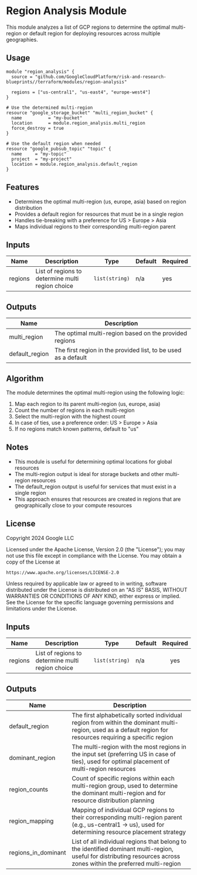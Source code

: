 # Region Analysis Module

This module analyzes a list of GCP regions to determine the optimal multi-region or default region for deploying resources across multiple geographies.

## Usage

```hcl
module "region_analysis" {
  source = "github.com/GoogleCloudPlatform/risk-and-research-blueprints//terraform/modules/region-analysis"

  regions = ["us-central1", "us-east4", "europe-west4"]
}

# Use the determined multi-region
resource "google_storage_bucket" "multi_region_bucket" {
  name          = "my-bucket"
  location      = module.region_analysis.multi_region
  force_destroy = true
}

# Use the default region when needed
resource "google_pubsub_topic" "topic" {
  name     = "my-topic"
  project  = "my-project"
  location = module.region_analysis.default_region
}
```

## Features

- Determines the optimal multi-region (us, europe, asia) based on region distribution
- Provides a default region for resources that must be in a single region
- Handles tie-breaking with a preference for US > Europe > Asia
- Maps individual regions to their corresponding multi-region parent

## Inputs

| Name | Description | Type | Default | Required |
|------|-------------|------|---------|----------|
| regions | List of regions to determine multi region choice | `list(string)` | n/a | yes |

## Outputs

| Name | Description |
|------|-------------|
| multi_region | The optimal multi-region based on the provided regions |
| default_region | The first region in the provided list, to be used as a default |

## Algorithm

The module determines the optimal multi-region using the following logic:

1. Map each region to its parent multi-region (us, europe, asia)
2. Count the number of regions in each multi-region
3. Select the multi-region with the highest count
4. In case of ties, use a preference order: US > Europe > Asia
5. If no regions match known patterns, default to "us"

## Notes

- This module is useful for determining optimal locations for global resources
- The multi-region output is ideal for storage buckets and other multi-region resources
- The default_region output is useful for services that must exist in a single region
- This approach ensures that resources are created in regions that are geographically close to your compute resources

## License

Copyright 2024 Google LLC

Licensed under the Apache License, Version 2.0 (the "License");
you may not use this file except in compliance with the License.
You may obtain a copy of the License at

    https://www.apache.org/licenses/LICENSE-2.0

Unless required by applicable law or agreed to in writing, software
distributed under the License is distributed on an "AS IS" BASIS,
WITHOUT WARRANTIES OR CONDITIONS OF ANY KIND, either express or implied.
See the License for the specific language governing permissions and
limitations under the License.

<!-- BEGINNING OF PRE-COMMIT-TERRAFORM DOCS HOOK -->
## Inputs

| Name | Description | Type | Default | Required |
|------|-------------|------|---------|:--------:|
| regions | List of regions to determine multi region choice | `list(string)` | n/a | yes |

## Outputs

| Name | Description |
|------|-------------|
| default\_region | The first alphabetically sorted individual region from within the dominant multi-region, used as a default region for resources requiring a specific region |
| dominant\_region | The multi-region with the most regions in the input set (preferring US in case of ties), used for optimal placement of multi-region resources |
| region\_counts | Count of specific regions within each multi-region group, used to determine the dominant multi-region and for resource distribution planning |
| region\_mapping | Mapping of individual GCP regions to their corresponding multi-region parent (e.g., us-central1 → us), used for determining resource placement strategy |
| regions\_in\_dominant | List of all individual regions that belong to the identified dominant multi-region, useful for distributing resources across zones within the preferred multi-region |

<!-- END OF PRE-COMMIT-TERRAFORM DOCS HOOK -->
